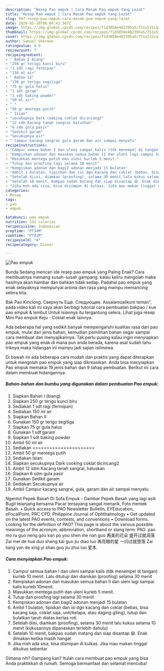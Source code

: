```yaml
---
description: "Resep Pao empuk | Cara Masak Pao empuk Yang Lezat"
title: "Resep Pao empuk | Cara Masak Pao empuk Yang Lezat"
slug: 997-resep-pao-empuk-cara-masak-pao-empuk-yang-lezat
date: 2020-05-20T06:04:43.567Z
image: https://img-global.cpcdn.com/recipes/f1d3058e482395a5/751x532cq70/pao-empuk-foto-resep-utama.jpg
thumbnail: https://img-global.cpcdn.com/recipes/f1d3058e482395a5/751x532cq70/pao-empuk-foto-resep-utama.jpg
cover: https://img-global.cpcdn.com/recipes/f1d3058e482395a5/751x532cq70/pao-empuk-foto-resep-utama.jpg
author: Samuel Sherman
ratingvalue: 4.9
reviewcount: 7
recipeingredient:
- " Bahan I biang"
- "250 gr terigu kunci biru"
- "1 sdt ragi fermipan"
- "150 ml air"
- " Bahan II"
- "150 gr terigu segitiga"
- "75 gr gula halus"
- "1 sdt garam"
- "1 sdt baking powder"
- "50 ml air"
- " "
- "50 gr mentega putih"
- " Isian"
- "secukupnya Dark cooking coklat dicincang2"
- "12 sdm Kacang tanah sangrai haluskan"
- "6 sdm gula pasir"
- "Sedikit garam"
- "Secukupnya air"
- " Campur kacang sangrai gula garam dan air sampai menyatu"
recipeinstructions:
- "Campur semua bahan I dan uleni sampai kalis (tdk menempel di tangan) kurleb 10 menit. Lalu ditutup dan diamkan (proofing) selama 30 menit"
- "Kempiskan adonan dan masukan semua bahan II dan uleni lagi sampai kalis kurleb 10menit."
- "Masukkan mentega putih dan uleni kurleb 5 menit."
- "Tutup dan proofing lagi selama 30 menit"
- "Kempiskan adonan dan bagi2 adonan menjadi 15 bulatan"
- "Ambil 1 bulatan, tipiskan dan isi dgn kacang dan coklat (bebas, bisa kacang saja, coklat saja, unti/kelapa, atau daging giling), tutup dan bulatkan taruh diatas kertas roti."
- "Setelah diisi, diamkan (proofing), selama 30 menit lalu kukus selama 10 menit (kukusannya dipanaskan terlebih dahulu)"
- "Setelah 10 menit, bakpao sudah matang dan siap disantap 😄. Enak dimakan ketika masih hangat"
- "Jika msh ada sisa, bisa disimpan di kulkas. Jika mau makan tinggal dikukus sebentar"
categories:
- Resep
tags:
- pao
- empuk

katakunci: pao empuk 
nutrition: 141 calories
recipecuisine: Indonesian
preptime: "PT34M"
cooktime: "PT41M"
recipeyield: "4"
recipecategory: Dinner

---
```



![Pao empuk](https://img-global.cpcdn.com/recipes/f1d3058e482395a5/751x532cq70/pao-empuk-foto-resep-utama.jpg)

Bunda Sedang mencari ide resep pao empuk yang Paling Enak? Cara membuatnya memang susah-susah gampang. kalau keliru mengolah maka hasilnya akan hambar dan bahkan tidak sedap. Padahal pao empuk yang enak selayaknya mempunyai aroma dan rasa yang mampu memancing selera kita.

Bak Pao Kinclong. Свернуть Ещё. Следующее. Assalamualikum teman&#34;, pada video kali ini saya akan berbagi tutorial cara pembuatan bakpao / kue pao empuk &amp; lembut Untuk isiannya itu tergantung selera. Lihat juga resep Mini Pao empuk Keju - Coklat enak lainnya.

Ada beberapa hal yang sedikit banyak mempengaruhi kualitas rasa dari pao empuk, mulai dari jenis bahan, kemudian pemilihan bahan segar sampai cara membuat dan menyajikannya. Tak perlu pusing kalau ingin menyiapkan pao empuk yang enak di mana pun anda berada, karena asal sudah tahu triknya maka hidangan ini mampu jadi sajian istimewa.


Di bawah ini ada beberapa cara mudah dan praktis yang dapat diterapkan untuk mengolah pao empuk yang siap dikreasikan. Anda bisa menyiapkan Pao empuk memakai 19 jenis bahan dan 9 tahap pembuatan. Berikut ini cara dalam membuat hidangannya.

<!--inarticleads1-->

##### Bahan-bahan dan bumbu yang digunakan dalam pembuatan Pao empuk:

1. Siapkan  Bahan I (biang)
1. Siapkan 250 gr terigu kunci biru
1. Sediakan 1 sdt ragi (fermipan)
1. Sediakan 150 ml air
1. Siapkan  Bahan II:
1. Gunakan 150 gr terigu segitiga
1. Siapkan 75 gr gula halus
1. Gunakan 1 sdt garam
1. Siapkan 1 sdt baking powder
1. Ambil 50 ml air
1. Sediakan  ======================
1. Ambil 50 gr mentega putih
1. Sediakan  Isian:
1. Siapkan secukupnya Dark cooking coklat dicincang2
1. Ambil 12 sdm Kacang tanah sangrai, haluskan
1. Siapkan 6 sdm gula pasir
1. Gunakan Sedikit garam
1. Sediakan Secukupnya air
1. Ambil  Campur kacang sangrai, gula, garam dan air sampai menyatu


Ngentot Pepek Basah Di Sofa Empuk - Gambar Pepek Basah yang lagi asik Bugil telanjang bersama Pacar tersayang sangat menarik, Foto memek Basah. • Quick access to PAO Newsletter Bulletin, EYEducation, eFocalPoint, PRC CPD, Philippine Journal of Ophthalmology • Get updated on the latest PAO events, contests, and conventions • Download forms. Looking for the definition of PAO? This page is about the various possible meanings of the acronym, abbreviation, shorthand or slang term: PAO. pao mo ru guo neng gou kan po you shen me nan guo 再美的花朵 盛开过就凋落 Zai mei de hua duo sheng kai guo jiu diao luo 再亮眼的星 一闪过就堕落 Zai liang yan de xing yi shan guo jiu zhui luo 爱本. 

<!--inarticleads2-->

##### Cara menyiapkan Pao empuk:

1. Campur semua bahan I dan uleni sampai kalis (tdk menempel di tangan) kurleb 10 menit. Lalu ditutup dan diamkan (proofing) selama 30 menit
1. Kempiskan adonan dan masukan semua bahan II dan uleni lagi sampai kalis kurleb 10menit.
1. Masukkan mentega putih dan uleni kurleb 5 menit.
1. Tutup dan proofing lagi selama 30 menit
1. Kempiskan adonan dan bagi2 adonan menjadi 15 bulatan
1. Ambil 1 bulatan, tipiskan dan isi dgn kacang dan coklat (bebas, bisa kacang saja, coklat saja, unti/kelapa, atau daging giling), tutup dan bulatkan taruh diatas kertas roti.
1. Setelah diisi, diamkan (proofing), selama 30 menit lalu kukus selama 10 menit (kukusannya dipanaskan terlebih dahulu)
1. Setelah 10 menit, bakpao sudah matang dan siap disantap 😄. Enak dimakan ketika masih hangat
1. Jika msh ada sisa, bisa disimpan di kulkas. Jika mau makan tinggal dikukus sebentar




Gimana nih? Gampang kan? Itulah cara membuat pao empuk yang bisa Anda praktikkan di rumah. Semoga bermanfaat dan selamat mencoba!
